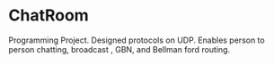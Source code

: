 # ChatRoom
Programming Project. Designed protocols on UDP. Enables person to person chatting, broadcast , GBN, and Bellman ford routing.
